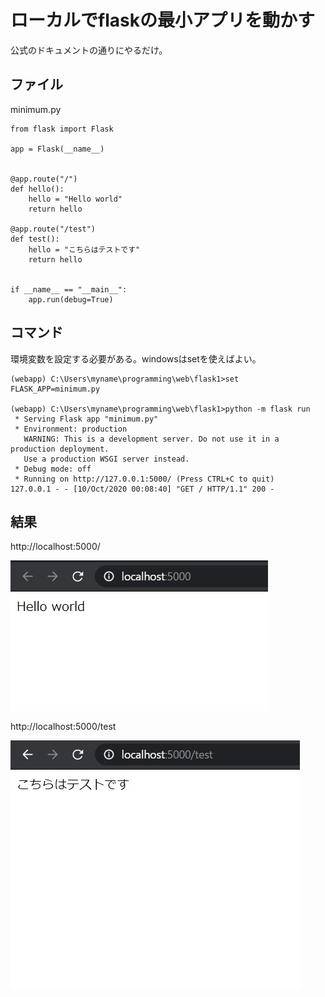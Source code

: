 # ローカルでflaskの最小アプリを動かす

公式のドキュメントの通りにやるだけ。

## ファイル
minimum.py
```
from flask import Flask

app = Flask(__name__)


@app.route("/")
def hello():
    hello = "Hello world"
    return hello

@app.route("/test")
def test():
    hello = "こちらはテストです"
    return hello


if __name__ == "__main__":
    app.run(debug=True)
```

## コマンド
環境変数を設定する必要がある。windowsはsetを使えばよい。
```
(webapp) C:\Users\myname\programming\web\flask1>set FLASK_APP=minimum.py

(webapp) C:\Users\myname\programming\web\flask1>python -m flask run
 * Serving Flask app "minimum.py"
 * Environment: production
   WARNING: This is a development server. Do not use it in a production deployment.
   Use a production WSGI server instead.
 * Debug mode: off
 * Running on http://127.0.0.1:5000/ (Press CTRL+C to quit)
127.0.0.1 - - [10/Oct/2020 00:08:40] "GET / HTTP/1.1" 200 -
```

## 結果
http://localhost:5000/

![result](https://github.com/kikugawa-shoma/notes/blob/master/webstudy/images/flask_helloworld.jpg)

http://localhost:5000/test

![result2](https://github.com/kikugawa-shoma/notes/blob/master/webstudy/images/flask_test1.jpg)
